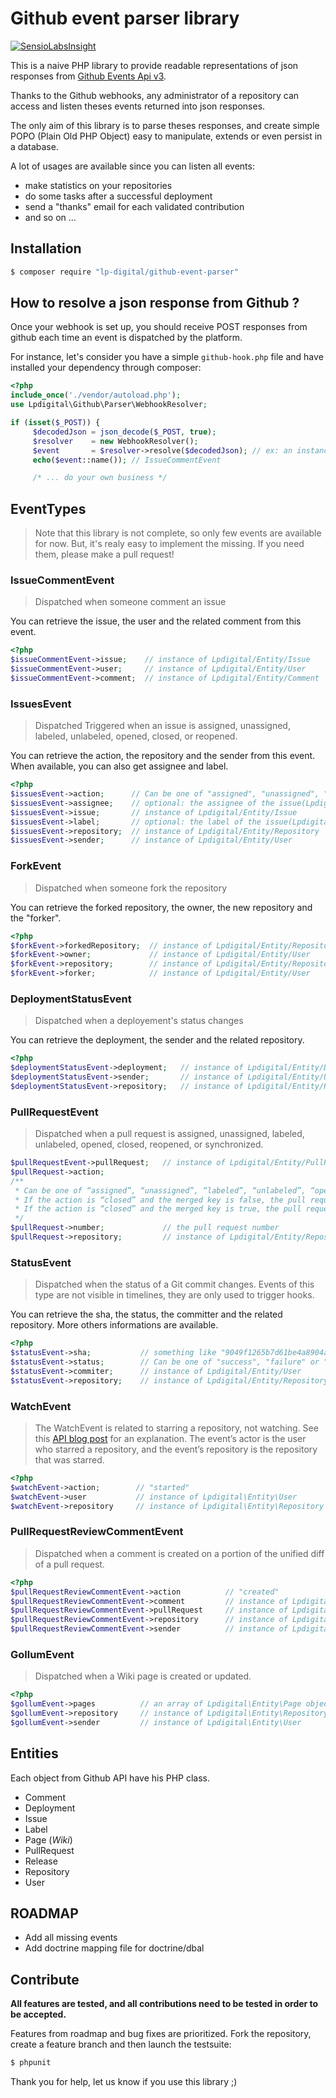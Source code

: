 Github event parser library
============================

[![SensioLabsInsight](https://insight.sensiolabs.com/projects/4bb32121-6a01-4b8c-9044-8a77e52dfa2c/mini.png)](https://insight.sensiolabs.com/projects/4bb32121-6a01-4b8c-9044-8a77e52dfa2c)

This is a naive PHP library to provide readable representations of json responses from [Github Events Api v3](https://developer.github.com/v3/activity/events/types/).

Thanks to the Github webhooks, any administrator of a repository can access and listen theses events returned into json responses.

The only aim of this library is to parse theses responses, and create simple POPO (Plain Old PHP Object) easy to manipulate, extends or even persist in a database.

A lot of usages are available since you can listen all events:
* make statistics on your repositories
* do some tasks after a successful deployment
* send a "thanks" email for each validated contribution
* and so on ...

## Installation

```bash
$ composer require "lp-digital/github-event-parser"
```

## How to resolve a json response from Github ?

Once your webhook is set up, you should receive POST responses from github each time an event is dispatched by the platform.

For instance, let's consider you have a simple `github-hook.php` file and have installed your dependency through composer:
```php
<?php
include_once('./vendor/autoload.php');
use Lpdigital\Github\Parser\WebhookResolver;

if (isset($_POST)) {
     $decodedJson = json_decode($_POST, true);
     $resolver    = new WebhookResolver();
     $event       = $resolver->resolve($decodedJson); // ex: an instance of `IssueCommentEvent`
     echo($event::name()); // IssueCommentEvent

     /* ... do your own business */
```


## EventTypes

> Note that this library is not complete, so only few events are available for now. But, it's realy easy to implement the missing. If you need them, please make a pull request!

### IssueCommentEvent

> Dispatched when someone comment an issue

You can retrieve the issue, the user and the related comment from this event.

```php
<?php
$issueCommentEvent->issue;    // instance of Lpdigital/Entity/Issue
$issueCommentEvent->user;     // instance of Lpdigital/Entity/User
$issueCommentEvent->comment;  // instance of Lpdigital/Entity/Comment
```

### IssuesEvent

> Dispatched Triggered when an issue is assigned, unassigned, labeled, unlabeled, opened, closed, or reopened.

You can retrieve the action, the repository and the sender from this event. When available, you can also get assignee and label.

```php
<?php
$issuesEvent->action;      // Can be one of "assigned", "unassigned", "labeled", "unlabeled", "opened", "closed", or "reopened".
$issuesEvent->assignee;    // optional: the assignee of the issue(Lpdigital/Entity/User)
$issuesEvent->issue;       // instance of Lpdigital/Entity/Issue
$issuesEvent->label;       // optional: the label of the issue(Lpdigital/Entity/Label)
$issuesEvent->repository;  // instance of Lpdigital/Entity/Repository
$issuesEvent->sender;      // instance of Lpdigital/Entity/User
```

### ForkEvent

> Dispatched when someone fork the repository

You can retrieve the forked repository, the owner, the new repository and the "forker".

```php
<?php
$forkEvent->forkedRepository;  // instance of Lpdigital/Entity/Repository
$forkEvent->owner;             // instance of Lpdigital/Entity/User
$forkEvent->repository;        // instance of Lpdigital/Entity/Repository
$forkEvent->forker;            // instance of Lpdigital/Entity/User
```

### DeploymentStatusEvent

> Dispatched when a deployement's status changes

You can retrieve the deployment, the sender and the related repository.

```php
<?php
$deploymentStatusEvent->deployment;   // instance of Lpdigital/Entity/Deployment
$deploymentStatusEvent->sender;       // instance of Lpdigital/Entity/User
$deploymentStatusEvent->repository;   // instance of Lpdigital/Entity/Repository
```

### PullRequestEvent

> Dispatched when a pull request is assigned, unassigned, labeled, unlabeled, opened, closed, reopened, or synchronized.

```php
$pullRequestEvent->pullRequest;   // instance of Lpdigital/Entity/PullRequest
$pullRequest->action;
/** 
 * Can be one of “assigned”, “unassigned”, “labeled”, “unlabeled”, “opened”, “closed”, or “reopened”, or “synchronize”.
 * If the action is “closed” and the merged key is false, the pull request was closed with unmerged commits.
 * If the action is “closed” and the merged key is true, the pull request was merged.
 */
$pullRequest->number;             // the pull request number
$pullRequest->repository;         // instance of Lpdigital/Entity/Repository
```

### StatusEvent

> Dispatched when the status of a Git commit changes.
  Events of this type are not visible in timelines, they are only used to trigger hooks.

You can retrieve the sha, the status, the committer and the related repository. More others
informations are available.

```php
<?php
$statusEvent->sha;           // something like "9049f1265b7d61be4a8904a9a27120d2064dab3b"
$statusEvent->status;        // Can be one of "success", "failure" or "error".
$statusEvent->commiter;      // instance of Lpdigital/Entity/User
$statusEvent->repository;    // instance of Lpdigital/Entity/Repository
```

### WatchEvent

> The WatchEvent is related to starring a repository, not watching. See this [API blog post](https://developer.github.com/changes/2012-09-05-watcher-api/) for an explanation.
  The event’s actor is the user who starred a repository, and the event’s repository is the repository that was starred.

```php
<?php
$watchEvent->action;        // "started"
$watchEvent->user           // instance of Lpdigital\Entity\User
$watchEvent->repository     // instance of Lpdigital\Entity\Repository
```

### PullRequestReviewCommentEvent

> Dispatched when a comment is created on a portion of the unified diff of a pull request.

```php
<?php
$pullRequestReviewCommentEvent->action          // "created"
$pullRequestReviewCommentEvent->comment         // instance of Lpdigital\Entity\Comment
$pullRequestReviewCommentEvent->pullRequest     // instance of Lpdigital\Entity\PullRequest
$pullRequestReviewCommentEvent->repository      // instance of Lpdigital\Entity\Repository
$pullRequestReviewCommentEvent->sender          // instance of Lpdigital\Entity\User
```

### GollumEvent

> Dispatched when a Wiki page is created or updated.

```php
<?php
$gollumEvent->pages          // an array of Lpdigital\Entity\Page objects
$gollumEvent->repository     // instance of Lpdigital\Entity\Repository
$gollumEvent->sender         // instance of Lpdigital\Entity\User
```

## Entities

Each object from Github API have his PHP class.
* Comment
* Deployment
* Issue
* Label
* Page (*Wiki*)
* PullRequest
* Release
* Repository
* User

## ROADMAP

* Add all missing events
* Add doctrine mapping file for doctrine/dbal

## Contribute

**All features are tested, and all contributions need to be tested in order to be accepted.**

Features from roadmap and bug fixes are prioritized. Fork the repository, create a feature branch and then launch the testsuite:

```bash
$ phpunit
```

Thank you for help, let us know if you use this library ;)
